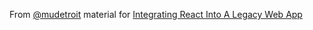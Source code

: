 From [@mudetroit](https://twitter.com/mudetroit) material for [Integrating React Into A Legacy Web App](https://github.com/mudetroit/integrating-react-into-a-legacy-web-app)
